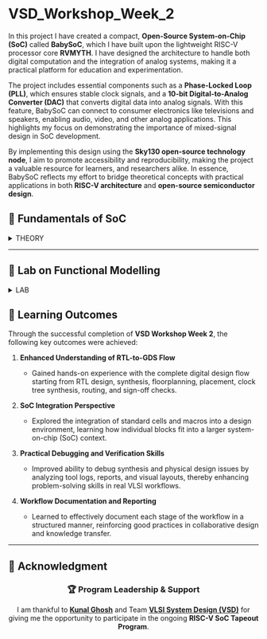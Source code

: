 # VSD_Workshop_Week_2

In this project I have created a compact, **Open-Source System-on-Chip (SoC)** called **BabySoC**, which I have built upon the lightweight RISC-V processor core **RVMYTH**. I have designed the architecture to handle both digital computation and the integration of analog systems, making it a practical platform for education and experimentation.

The project includes essential components such as a **Phase-Locked Loop (PLL)**, which ensures stable clock signals, and a **10-bit Digital-to-Analog Converter (DAC)** that converts digital data into analog signals. With this feature, BabySoC can connect to consumer electronics like televisions and speakers, enabling audio, video, and other analog applications. This highlights my focus on demonstrating the importance of mixed-signal design in SoC development.

By implementing this design using the **Sky130 open-source technology node**, I aim to promote accessibility and reproducibility, making the project a valuable resource for learners, and researchers alike. In essence, BabySoC reflects my effort to bridge theoretical concepts with practical applications in both **RISC-V architecture** and **open-source semiconductor design**.

## 📖 Fundamentals of SoC

<details>
  <summary> THEORY </summary>

  <details>
    
  <summary> 1. What is a System-on-Chip (SoC)  </summary> 

  
  A System-on-Chip (SoC) is an integrated circuit that consolidates all the essential components of a computing system into a single chip. Instead of having       separate ICs for processor, memory, and I/O, an SoC brings them together to form a compact, power-efficient, and high-performance solution.  
  SoCs are ubiquitous in modern electronics, powering devices ranging from smartphones, tablets, and wearables to automotive systems and high-performance          computing solutions.
  
  #### Key characteristics of an SoC include:
  
  - Integration: Combines CPU, memory, communication interfaces, and specialized accelerators.
  - Optimization: Designed for specific applications, balancing performance, area, and power.
  - Scalability: Applicable in both general-purpose and application-specific contexts.
  
  </details>

  <details>
    
  <summary> 2. Components of a Typical SoC </summary>    
  
  A typical SoC consists of the following key blocks:
  
  - #### <ins> CPU (Processor Core) </ins>
  
  The brain of the SoC responsible for executing instructions.
  Often based on architectures like RISC-V, ARM, or x86.
  Can be single-core or multi-core, depending on performance needs.
  
  - #### <ins> Memory Subsystem </ins>
  
    - On-chip memory: SRAM, ROM, cache for high-speed access.
    - External memory interfaces: DDR, LPDDR, Flash for larger storage.
    - Critical for providing low-latency and high-bandwidth access to the CPU and peripherals.
  
  - #### <ins> Peripherals </ins>
  
    - Interfaces such as UART, SPI, I²C, GPIO, and timers.
    - Enable communication with sensors, displays, and other hardware modules.
    - Specialized accelerators (e.g., AI/ML units, DSPs, GPU) may also be part of the peripheral set.
    
  - #### <ins> Interconnect (Bus/Network-on-Chip) </ins>
    
    - Connects CPU, memory, and peripherals.
    - Can be bus-based (e.g., AMBA AXI/AHB) or network-on-chip (NoC) for complex designs.
    - Ensures efficient data transfer and arbitration across components.

  </details>

  <details>
    
  <summary> 3. Why BabySoC is a Simplified Model for Learning SoC Concepts </summary>
  
  Designing a production-grade SoC involves massive complexity. BabySoC is a deliberately simplified model created for educational purposes. It abstracts away     advanced details while preserving the essence of SoC architecture, making it easier for learners to grasp fundamental concepts.
  
  #### <ins>Advantages of BabySoC</ins>
  
  - Clarity in fundamentals: Focuses on core SoC blocks without overwhelming complexity.
  - Stepwise learning: Helps beginners understand the flow from CPU to memory and peripherals.
  - Hands-on approach: Enables early exposure to SoC design methodology, simulation, and functional testing.
  - Foundation for scalability: Once learners understand BabySoC, they can transition to real-world SoCs.

  </details>

  <details>
  <summary> 4. The Role of Functional Modelling Before RTL and Physical Design </summary>
  
  Before diving into RTL (Register Transfer Level) coding and physical implementation, functional modelling is a crucial step in SoC design.
  
  #### 1. <ins> Concept Validation </ins>
  
  - Functional models capture the intended behavior of the SoC at a high level.
  - They allow architects to validate algorithms, data flow, and interactions without worrying about implementation details.
  
  #### 2. <ins> Early Debugging </ins>
  
  - Identifies logical errors and design bottlenecks before expensive RTL synthesis and backend stages.
  - Saves time and effort by catching architectural issues early.
    
  #### 3. <ins> Performance Estimation </ins>
  
  - Helps estimate latency, throughput, and power implications.
  - Provides insights into trade-offs between hardware complexity and system efficiency.
    
  #### 4. <ins> Smooth Transition to RTL </ins>
  
  - Functional models act as golden references for RTL designers.
  - Ensures correctness and consistency when moving toward gate-level and physical design stages.
  
  </details>

  ## BabySoC Components

The **VSDBabySoC** is designed as a compact and educational System-on-Chip (SoC) that integrates three essential building blocks: the **RVMYTH RISC-V CPU**, a **Phase-Locked Loop (PLL)** for clock generation, and a **10-bit Digital-to-Analog Converter (DAC)** for analog interfacing. Together, these components demonstrate how digital computation, precise timing, and mixed-signal integration converge within a real-world SoC.

<img width="993" src="https://github.com/Aratrik22001/VSD_Workshop_Week_2/blob/main/Images/BabySoc.jpg">

### 1. <ins> RVMYTH (RISC-V CPU)</ins>

The **RVMYTH processor** is the core computational unit of BabySoC. Based on the open-source **RISC-V instruction set architecture (ISA)**, RVMYTH is designed as a lightweight yet fully functional CPU, making it ideal for educational purposes.

* **Instruction Set**: Implements the base RV32I ISA, which includes essential instructions for arithmetic, logic, memory access, and control flow.
* **Register File**: Contains 32 general-purpose registers, including the **r17 register**, which plays a role in interfacing with the DAC in this design.
* **Pipeline**: Features a simple, single-cycle or multi-cycle pipeline (depending on the implementation), balancing simplicity with clarity for learners.
* **Flexibility**: As an open-source CPU, RVMYTH can be customized, extended, and synthesized on open-source tools, making it an excellent platform for experimenting with CPU architecture and SoC integration.

In BabySoC, the RVMYTH processor is responsible for executing instructions, generating digital data streams, and updating values for conversion by the DAC, effectively acting as the "brain" of the system.


### 2. <ins>Phase-Locked Loop (PLL)</ins>

The **PLL** is a critical subsystem that ensures the BabySoC operates with a stable and synchronized clock signal. In VSDBabySoC, an **8× PLL multiplier** is used to scale a reference clock input to the desired operating frequency for the CPU and peripherals.

* **Components**:

  * *Phase Detector*: Compares the input reference clock with the feedback clock.
  * *Loop Filter*: Smooths the phase error signal to control frequency adjustments.
  * *Voltage-Controlled Oscillator (VCO)*: Generates the output clock frequency, adjusted based on the loop filter’s signal.
  * *Frequency Divider (optional)*: Used in the feedback path for frequency scaling.

* **Functionality**:

  * Locks the output frequency to the input reference, maintaining a stable phase relationship.
  * Provides a synchronized clock across CPU and DAC, ensuring timing integrity.
  * Minimizes clock jitter, delays, and mismatches that could otherwise compromise system performance.

<img width="993" src="https://github.com/Aratrik22001/VSD_Workshop_Week_2/blob/main/Images/PLL.jpg">

* **Why It’s Needed On-Chip**:

  * Off-chip clocks often suffer from distribution delays, jitter, or frequency mismatches.
  * Different SoC blocks may need different clock frequencies, which can be generated internally by the PLL.
  * Crystal oscillator deviations (tolerance, stability, aging) can affect precision; a PLL mitigates these issues by stabilizing the clock.

In short, the PLL is the "heartbeat" of BabySoC, providing precise and reliable timing for digital and mixed-signal operations.


### 3. <ins>Digital-to-Analog Converter (DAC)</ins>

The **10-bit DAC** in BabySoC bridges the gap between the digital domain of the RVMYTH processor and the analog world of real devices.

* **Structure**:

  * Accepts a 10-bit binary input (ranging from 0 to 1023).
  * Produces an analog voltage output proportional to the input digital value.
* **Types of DAC Architectures**:

  * *Weighted Resistor DAC*: Uses resistors of varying weights to produce analog outputs.
  <p align="center">
    <img src="https://github.com/Aratrik22001/VSD_Workshop_Week_2/blob/main/Images/DAC_weighted.jpg">
  </p> 

  
  * *R-2R Ladder DAC*: A scalable, resistor-based design, simpler to implement with consistent accuracy.
  <p align="center">
    <img width="850" src="https://github.com/Aratrik22001/VSD_Workshop_Week_2/blob/main/Images/R-2R_DAC.jpg">
  </p>
  
* **Function in BabySoC**:

  * Receives processed values from RVMYTH’s registers.
  * Converts these values into analog signals saved in an output file (`OUT`) or driven to external devices.
  * Enables interfacing with consumer electronics like TVs, speakers, or mobile phones, demonstrating how digital data streams can generate real-world multimedia outputs.

The DAC, therefore, acts as the "voice" of BabySoC, translating raw binary values into meaningful analog waveforms that can be interpreted by external systems.

---

### Summary

* **RVMYTH (CPU):** The computational engine, executing instructions and preparing data.
* **PLL:** The clock manager, ensuring synchronized, stable operation.
* **DAC:** The interface to the analog world, converting digital outputs into real signals.

Together, these components embody the essence of a modern SoC—**digital processing tightly coupled with precise timing and analog connectivity**—all implemented on the **Sky130 open-source technology node** to promote accessibility and hands-on learning.
   
</details>

---

## 🔬 Lab on Functional Modelling

<details>

  <summary> LAB </summary>

  ### 1. <ins>Cloning</ins>
  
  Clone the top-level module, that integrates the rvmyth, pll, and dac modules, using this link.
  [VSDBabySoC](https://github.com/manili/VSDBabySoC.git)

  The Directory Structure of the Project is as follows:    
  ```txt
  VSDBabySoC/
  ├── src/
  │   ├── include/
  │   │   ├── sandpiper.vh
  │   │   └── other header files...
  │   ├── gls_model/
  │   │   ├── primitives.v
  │   │   └── sky130_fd_sc_hd.v
  │   ├── module/
  │   │   ├── vsdbabysoc.v      # Top-level module integrating all components
  │   │   ├── rvmyth.v          # RISC-V core module
  │   │   ├── avsdpll.v         # PLL module 
  │   │   ├── avsddac.v         # DAC module
  │   │   └── testbench.v       # Testbench for simulation
  │   ├── script/
  │   │   └── yosys.ys          # For Synthesis
  └── output/
  │   ├── synth
  │   ├── pre_synth_sim
  │   └── post_synth_sim
  ```
  ### 2. <ins>Convertion from .tlv to .v</ins>
  In the given files we have rvmyth.tlv present, but the verilog version of that file is required. Hence conversion is done in the        following way. 
  ```
  $ sudo apt install pipx -y
  $ pipx install sandpiper-saas
  $ sandpiper-saas -i ./src/module/*.tlv -o rvmyth.v --bestsv --noline -p verilog --outdir ./src/module
  ```
  <p align="center">
    <img src="https://github.com/Aratrik22001/VSD_Workshop_Week_2/blob/main/Images/rvmyth.jpg">
  </p> 
  Now we have all the necessary files required for simulation.

  ### 3. <ins>Pre-Synthesis Simulation</ins>
  ```
  $ iverilog -o output/pre_synth_sim/pre_synth_sim.out -DPRE_SYNTH_SIM \
    -I src/include -I src/module \
    src/module/testbench.v src/module/vsdbabysoc.v
  $ cd output/pre_synth_sim
  $ ./pre_synth_sim.out
  $ gtkwave per_synth_sim.vcd
  ```
  #### Results and Waveform
  <p align="center">
    <img src="https://github.com/Aratrik22001/VSD_Workshop_Week_2/blob/main/Images/pre_synth.jpg">
  </p> 
  
  - **DPRE_SYNTH_SIM**: Defines the PRE_SYNTH_SIM macro for conditional compilation within the testbench environment. This allows for simulation-specific behavior to be enabled or disabled without affecting the synthesizable RTL.
  
  - **clk, reset**: Global clock and reset signals distributed across the SoC. These signals ensure synchronous operation and deterministic initialization of all digital logic.
  
  - **RV_TO_DAC**: A 10-bit digital output bus generated by the RVMyth core. This signal represents the processed digital data intended for digital-to-analog conversion.
  
  - **OUT**: The analog output of the DAC. It provides a continuous-time, analog representation of the RV_TO_DAC digital signal, enabling direct interfacing with mixed-signal or analog subsystems.

  ### 4. <ins>Synthesis</ins>

  The script for synthesizing the design using Yosys is present in the directory VSDBabySoC/src/script/. Using the following command synthesizes the design and generates netlist file.
  ```
  $ yosys .src/script/yosys.ys
  ```
  <p align="center">
    <img src="https://github.com/Aratrik22001/VSD_Workshop_Week_2/blob/main/Images/yosys.jpg">
  </p> 

  The synthesized netlist Block Diagram is as follows:
  <p align="center">
    <img src="https://github.com/Aratrik22001/VSD_Workshop_Week_2/blob/main/Images/netlist_babysoc.jpg">
  </p> 
  
  ### 5. <ins>Post-Synthesis Simulation</ins>
  
  ```
  $ iverilog -DFUNCTIONAL -DUNIT_DELAY=#1 -o output/post_synth_sim/post_synth_sim.out -DPOST_SYNTH_SIM \
    -I src/include -I src/module -I output/synth -I src/gls_module \
    src/module/testbench.v
  $ cd output/post_synth_sim
  $ ./post_synth_sim.out
  $ gtkwave post_synth_sim.vcd
  ```
  #### Results and Waveform
  <p align="center">
    <img src="https://github.com/Aratrik22001/VSD_Workshop_Week_2/blob/main/Images/post_synth.jpg">
  </p> 
  
</details>

## 🚀 Learning Outcomes

Through the successful completion of **VSD Workshop Week 2**, the following key outcomes were achieved:

1. **Enhanced Understanding of RTL-to-GDS Flow**

   * Gained hands-on experience with the complete digital design flow starting from RTL design, synthesis, floorplanning, placement, clock tree synthesis, routing, and sign-off checks.

2. **SoC Integration Perspective**

   * Explored the integration of standard cells and macros into a design environment, learning how individual blocks fit into a larger system-on-chip (SoC) context.

3. **Practical Debugging and Verification Skills**

   * Improved ability to debug synthesis and physical design issues by analyzing tool logs, reports, and visual layouts, thereby enhancing problem-solving skills in real VLSI workflows.

4. **Workflow Documentation and Reporting**

   * Learned to effectively document each stage of the workflow in a structured manner, reinforcing good practices in collaborative design and knowledge transfer.

---


## 🙏 **Acknowledgment**

<div align="center">

### 🏆 **Program Leadership & Support**

I am thankful to [**Kunal Ghosh**](https://github.com/kunalg123) and Team **[VLSI System Design (VSD)](https://vsdiat.vlsisystemdesign.com/)** for giving me the opportunity to participate in the ongoing **RISC-V SoC Tapeout Program**.
